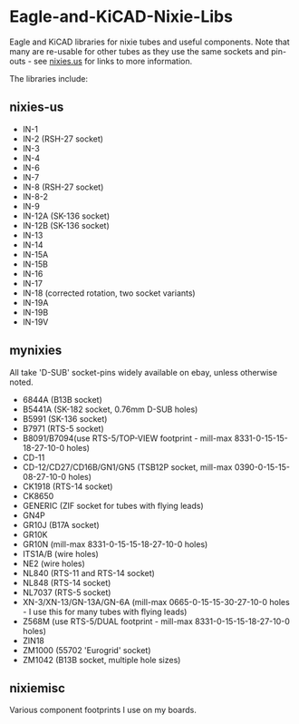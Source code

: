 # Eagle-and-KiCAD-Nixie-Libs
Eagle and KiCAD libraries for nixie tubes and useful components. Note that many are re-usable
for other tubes as they use the same sockets and pin-outs - see [nixies.us](http://www.nixies.us/resources/resources/) for links to more information.

The libraries include:

## nixies-us
* IN-1
* IN-2 (RSH-27 socket)
* IN-3
* IN-4
* IN-6
* IN-7
* IN-8 (RSH-27 socket)
* IN-8-2
* IN-9
* IN-12A (SK-136 socket)
* IN-12B (SK-136 socket)
* IN-13
* IN-14
* IN-15A
* IN-15B
* IN-16
* IN-17
* IN-18 (corrected rotation, two socket variants)
* IN-19A
* IN-19B
* IN-19V

## mynixies
All take 'D-SUB' socket-pins widely available on ebay, unless otherwise noted.
* 6844A (B13B socket)
* B5441A (SK-182 socket, 0.76mm D-SUB holes)
* B5991 (SK-136 socket)
* B7971 (RTS-5 socket)
* B8091/B7094(use RTS-5/TOP-VIEW footprint - mill-max 8331-0-15-15-18-27-10-0 holes)
* CD-11
* CD-12/CD27/CD16B/GN1/GN5 (TSB12P socket, mill-max 0390-0-15-15-08-27-10-0 holes)
* CK1918 (RTS-14 socket)
* CK8650
* GENERIC (ZIF socket for tubes with flying leads)
* GN4P
* GR10J (B17A socket)
* GR10K
* GR10N (mill-max 8331-0-15-15-18-27-10-0 holes)
* ITS1A/B (wire holes)
* NE2 (wire holes)
* NL840 (RTS-11 and RTS-14 socket)
* NL848 (RTS-14 socket)
* NL7037 (RTS-5 socket)
* XN-3/XN-13/GN-13A/GN-6A (mill-max 0665-0-15-15-30-27-10-0 holes - I use this for many tubes with flying leads)
* Z568M (use RTS-5/DUAL footprint - mill-max 8331-0-15-15-18-27-10-0 holes)
* ZIN18
* ZM1000 (55702 'Eurogrid' socket)
* ZM1042 (B13B socket, multiple hole sizes)

## nixiemisc
Various component footprints I use on my boards.
